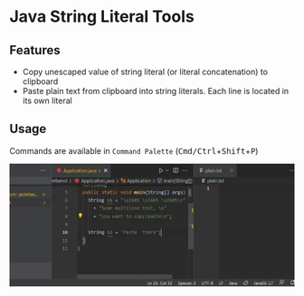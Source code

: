 # Java String Literal Tools

## Features

- Copy unescaped value of string literal (or literal concatenation) to clipboard
- Paste plain text from clipboard into string literals. Each line is located in its own literal

## Usage

Commands are available in `Command Palette` (<kbd>Cmd/Ctrl</kbd>+<kbd>Shift</kbd>+<kbd>P</kbd>)

![usage](img/usage.gif)
